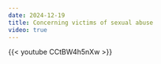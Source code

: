 ```yaml
---
date: 2024-12-19
title: Concerning victims of sexual abuse
video: true
---
```



{{< youtube CCtBW4h5nXw >}}
